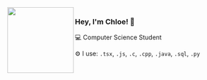 

<img align="left" src="https://github.com/user-attachments/assets/5af7e15e-dc55-41de-9b45-85a426591cf5" width="150"/> 

### Hey, I'm Chloe! 👋  
<p>💻 Computer Science Student</p>
<p>⚙️ I use: <code>.tsx</code>, <code>.js</code>, <code>.c</code>, <code>.cpp</code>, <code>.java</code>, <code>.sql</code>, <code>.py</code></p>
